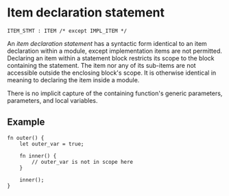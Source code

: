 # Item declaration statement

```bnf
ITEM_STMT : ITEM /* except IMPL_ITEM */
```

An _item declaration statement_ has a syntactic form identical to an item declaration within
a module, except implementation items are not permitted.
Declaring an item within a statement block restricts its scope to the block containing the
statement.
The item nor any of its sub-items are not accessible outside the enclosing block's scope.
It is otherwise identical in meaning to declaring the item inside a module.

There is no implicit capture of the containing function's generic parameters, parameters, and local
variables.

## Example

```crust
fn outer() {
    let outer_var = true;

    fn inner() {
        // outer_var is not in scope here
    }

    inner();
}
```
